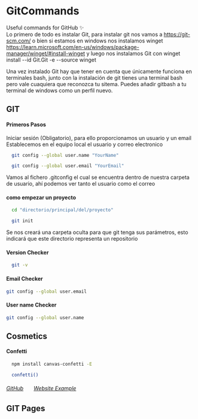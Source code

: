 # GitCommands
Useful commands for GitHub ✨ <br>
Lo primero de todo es instalar Git, para instalar git nos vamos a https://git-scm.com/
o bien si estamos en windows nos instalamos winget https://learn.microsoft.com/en-us/windows/package-manager/winget/#install-winget y luego nos instalamos Git con winget install --id Git.Git -e --source winget

Una vez instalado Git hay que tener en cuenta que únicamente funciona en terminales bash, junto con la instalación de git tienes una terminal bash pero vale cuaquiera que reconozca tu sitema. Puedes añadir gitbash a tu terminal de windows como un perfil nuevo.

## GIT
#### Primeros Pasos
Iniciar sesión (Obligatorio), para ello proporcionamos un usuario y un email
Establecemos en el equipo local el usuario y correo electronico
```sh
  git config --global user.name "YourName"
  ```
```sh
  git config --global user.email "YourEmail"
  ```
Vamos al fichero .gitconfig el cual se encuentra dentro de nuestra carpeta de usuario, ahí podemos ver tanto el usuario como el correo
#### como empezar un proyecto
```sh
  cd "directorio/principal/del/proyecto"
  ```
```sh
  git init
  ```
Se nos creará una carpeta oculta para que git tenga sus parámetros, esto indicará que este directorio representa un repositorio
#### Version Checker
```sh
  git -v
  ```
#### Email Checker
  ```sh
  git config --global user.email
  ```
#### User name Checker
  ```sh
  git config --global user.name
  ```
## Cosmetics
#### Confetti
```sh
  npm install canvas-confetti -E
  ```
```sh
  confetti()
```
###### <a href="https://github.com/catdad/canvas-confetti?tab=readme-ov-file">GitHub</a>&nbsp;&nbsp;&nbsp;&nbsp;&nbsp;&nbsp;&nbsp;<a href="https://www.kirilv.com/canvas-confetti/">Website Example</a>

## GIT Pages
